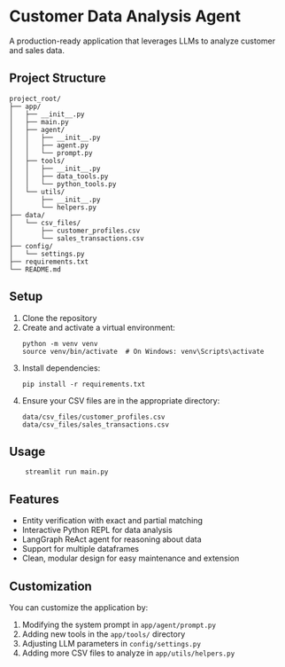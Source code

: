 # Customer Data Analysis Agent

A production-ready application that leverages LLMs to analyze customer and sales data.

## Project Structure

```
project_root/
├── app/
│   ├── __init__.py
│   ├── main.py
│   ├── agent/
│   │   ├── __init__.py
│   │   ├── agent.py
│   │   └── prompt.py
│   ├── tools/
│   │   ├── __init__.py
│   │   ├── data_tools.py
│   │   └── python_tools.py
│   └── utils/
│       ├── __init__.py
│       └── helpers.py
├── data/
│   └── csv_files/
│       ├── customer_profiles.csv
│       └── sales_transactions.csv
├── config/
│   └── settings.py
├── requirements.txt
└── README.md
```

## Setup

1. Clone the repository
2. Create and activate a virtual environment:
   ```
   python -m venv venv
   source venv/bin/activate  # On Windows: venv\Scripts\activate
   ```
3. Install dependencies:
   ```
   pip install -r requirements.txt
   ```
4. Ensure your CSV files are in the appropriate directory:
   ```
   data/csv_files/customer_profiles.csv
   data/csv_files/sales_transactions.csv
   ```

## Usage

```
    streamlit run main.py
```

## Features

- Entity verification with exact and partial matching
- Interactive Python REPL for data analysis
- LangGraph ReAct agent for reasoning about data
- Support for multiple dataframes
- Clean, modular design for easy maintenance and extension

## Customization

You can customize the application by:

1. Modifying the system prompt in `app/agent/prompt.py`
2. Adding new tools in the `app/tools/` directory
3. Adjusting LLM parameters in `config/settings.py`
4. Adding more CSV files to analyze in `app/utils/helpers.py`
